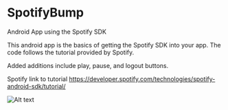 # SpotifyBump
Android App using the Spotify SDK

This android app is the basics of getting the Spotify SDK into your app. The code follows the tutorial provided by Spotify.

Added additions include play, pause, and logout buttons. 

Spotify link to tutorial
https://developer.spotify.com/technologies/spotify-android-sdk/tutorial/

![Alt text](/relative/path/to/screenshots/sb1.png?raw=true)
